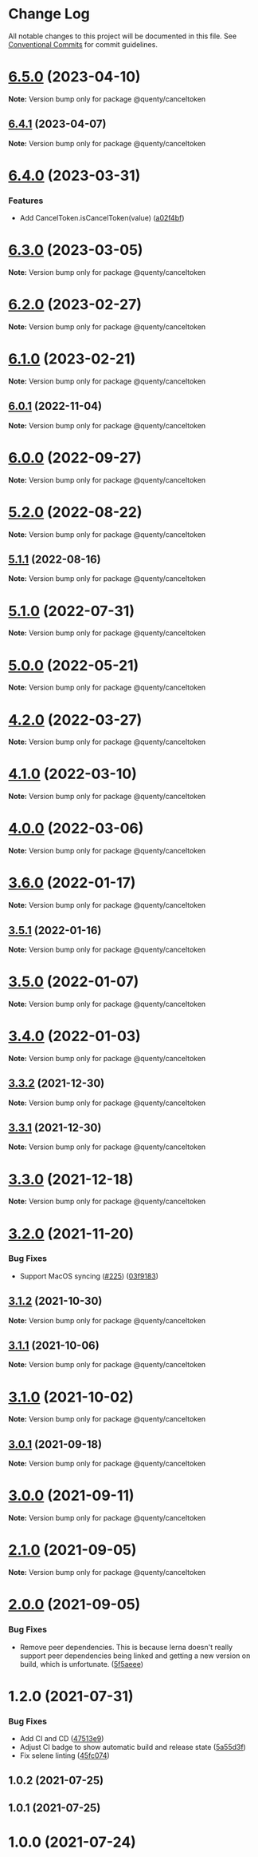 # Change Log

All notable changes to this project will be documented in this file.
See [Conventional Commits](https://conventionalcommits.org) for commit guidelines.

# [6.5.0](https://github.com/Quenty/NevermoreEngine/compare/@quenty/canceltoken@6.4.1...@quenty/canceltoken@6.5.0) (2023-04-10)

**Note:** Version bump only for package @quenty/canceltoken





## [6.4.1](https://github.com/Quenty/NevermoreEngine/compare/@quenty/canceltoken@6.4.0...@quenty/canceltoken@6.4.1) (2023-04-07)

**Note:** Version bump only for package @quenty/canceltoken





# [6.4.0](https://github.com/Quenty/NevermoreEngine/compare/@quenty/canceltoken@6.3.0...@quenty/canceltoken@6.4.0) (2023-03-31)


### Features

* Add CancelToken.isCancelToken(value) ([a02f4bf](https://github.com/Quenty/NevermoreEngine/commit/a02f4bfea23266f6321329f850e17dba06ecd591))





# [6.3.0](https://github.com/Quenty/NevermoreEngine/compare/@quenty/canceltoken@6.2.0...@quenty/canceltoken@6.3.0) (2023-03-05)

**Note:** Version bump only for package @quenty/canceltoken





# [6.2.0](https://github.com/Quenty/NevermoreEngine/compare/@quenty/canceltoken@6.1.0...@quenty/canceltoken@6.2.0) (2023-02-27)

**Note:** Version bump only for package @quenty/canceltoken





# [6.1.0](https://github.com/Quenty/NevermoreEngine/compare/@quenty/canceltoken@6.0.1...@quenty/canceltoken@6.1.0) (2023-02-21)

**Note:** Version bump only for package @quenty/canceltoken





## [6.0.1](https://github.com/Quenty/NevermoreEngine/compare/@quenty/canceltoken@6.0.0...@quenty/canceltoken@6.0.1) (2022-11-04)

**Note:** Version bump only for package @quenty/canceltoken





# [6.0.0](https://github.com/Quenty/NevermoreEngine/compare/@quenty/canceltoken@5.2.0...@quenty/canceltoken@6.0.0) (2022-09-27)

**Note:** Version bump only for package @quenty/canceltoken





# [5.2.0](https://github.com/Quenty/NevermoreEngine/compare/@quenty/canceltoken@5.1.1...@quenty/canceltoken@5.2.0) (2022-08-22)

**Note:** Version bump only for package @quenty/canceltoken





## [5.1.1](https://github.com/Quenty/NevermoreEngine/compare/@quenty/canceltoken@5.1.0...@quenty/canceltoken@5.1.1) (2022-08-16)

**Note:** Version bump only for package @quenty/canceltoken





# [5.1.0](https://github.com/Quenty/NevermoreEngine/compare/@quenty/canceltoken@5.0.0...@quenty/canceltoken@5.1.0) (2022-07-31)

**Note:** Version bump only for package @quenty/canceltoken





# [5.0.0](https://github.com/Quenty/NevermoreEngine/compare/@quenty/canceltoken@4.2.0...@quenty/canceltoken@5.0.0) (2022-05-21)

**Note:** Version bump only for package @quenty/canceltoken





# [4.2.0](https://github.com/Quenty/NevermoreEngine/compare/@quenty/canceltoken@4.1.0...@quenty/canceltoken@4.2.0) (2022-03-27)

**Note:** Version bump only for package @quenty/canceltoken





# [4.1.0](https://github.com/Quenty/NevermoreEngine/compare/@quenty/canceltoken@4.0.0...@quenty/canceltoken@4.1.0) (2022-03-10)

**Note:** Version bump only for package @quenty/canceltoken





# [4.0.0](https://github.com/Quenty/NevermoreEngine/compare/@quenty/canceltoken@3.6.0...@quenty/canceltoken@4.0.0) (2022-03-06)

**Note:** Version bump only for package @quenty/canceltoken





# [3.6.0](https://github.com/Quenty/NevermoreEngine/compare/@quenty/canceltoken@3.5.1...@quenty/canceltoken@3.6.0) (2022-01-17)

**Note:** Version bump only for package @quenty/canceltoken





## [3.5.1](https://github.com/Quenty/NevermoreEngine/compare/@quenty/canceltoken@3.5.0...@quenty/canceltoken@3.5.1) (2022-01-16)

**Note:** Version bump only for package @quenty/canceltoken





# [3.5.0](https://github.com/Quenty/NevermoreEngine/compare/@quenty/canceltoken@3.4.0...@quenty/canceltoken@3.5.0) (2022-01-07)

**Note:** Version bump only for package @quenty/canceltoken





# [3.4.0](https://github.com/Quenty/NevermoreEngine/compare/@quenty/canceltoken@3.3.2...@quenty/canceltoken@3.4.0) (2022-01-03)

**Note:** Version bump only for package @quenty/canceltoken





## [3.3.2](https://github.com/Quenty/NevermoreEngine/compare/@quenty/canceltoken@3.3.1...@quenty/canceltoken@3.3.2) (2021-12-30)

**Note:** Version bump only for package @quenty/canceltoken





## [3.3.1](https://github.com/Quenty/NevermoreEngine/compare/@quenty/canceltoken@3.3.0...@quenty/canceltoken@3.3.1) (2021-12-30)

**Note:** Version bump only for package @quenty/canceltoken





# [3.3.0](https://github.com/Quenty/NevermoreEngine/compare/@quenty/canceltoken@3.2.0...@quenty/canceltoken@3.3.0) (2021-12-18)

**Note:** Version bump only for package @quenty/canceltoken





# [3.2.0](https://github.com/Quenty/NevermoreEngine/compare/@quenty/canceltoken@3.1.2...@quenty/canceltoken@3.2.0) (2021-11-20)


### Bug Fixes

* Support MacOS syncing ([#225](https://github.com/Quenty/NevermoreEngine/issues/225)) ([03f9183](https://github.com/Quenty/NevermoreEngine/commit/03f918392c6a5bdd33f8a17c38de371d1e06c67a))





## [3.1.2](https://github.com/Quenty/NevermoreEngine/compare/@quenty/canceltoken@3.1.1...@quenty/canceltoken@3.1.2) (2021-10-30)

**Note:** Version bump only for package @quenty/canceltoken





## [3.1.1](https://github.com/Quenty/NevermoreEngine/compare/@quenty/canceltoken@3.1.0...@quenty/canceltoken@3.1.1) (2021-10-06)

**Note:** Version bump only for package @quenty/canceltoken





# [3.1.0](https://github.com/Quenty/NevermoreEngine/compare/@quenty/canceltoken@3.0.1...@quenty/canceltoken@3.1.0) (2021-10-02)

**Note:** Version bump only for package @quenty/canceltoken





## [3.0.1](https://github.com/Quenty/NevermoreEngine/compare/@quenty/canceltoken@3.0.0...@quenty/canceltoken@3.0.1) (2021-09-18)

**Note:** Version bump only for package @quenty/canceltoken





# [3.0.0](https://github.com/Quenty/NevermoreEngine/compare/@quenty/canceltoken@2.1.0...@quenty/canceltoken@3.0.0) (2021-09-11)

**Note:** Version bump only for package @quenty/canceltoken





# [2.1.0](https://github.com/Quenty/NevermoreEngine/compare/@quenty/canceltoken@2.0.0...@quenty/canceltoken@2.1.0) (2021-09-05)

**Note:** Version bump only for package @quenty/canceltoken





# [2.0.0](https://github.com/Quenty/NevermoreEngine/compare/@quenty/canceltoken@1.2.0...@quenty/canceltoken@2.0.0) (2021-09-05)


### Bug Fixes

* Remove peer dependencies. This is because lerna doesn't really support peer dependencies being linked and getting a new version on build, which is unfortunate. ([5f5aeee](https://github.com/Quenty/NevermoreEngine/commit/5f5aeeea8de9975435309e53679f0ef7064f9dd0))





# 1.2.0 (2021-07-31)


### Bug Fixes

* Add CI and CD ([47513e9](https://github.com/Quenty/NevermoreEngine/commit/47513e9b568162707534af132396dd8756947dd3))
* Adjust CI badge to show automatic build and release state ([5a55d3f](https://github.com/Quenty/NevermoreEngine/commit/5a55d3f19bf8d66a760d67da9b56ed47fab74656))
* Fix selene linting ([45fc074](https://github.com/Quenty/NevermoreEngine/commit/45fc07489ee59127ac6582689f19a0e87c1e5b5a))



## 1.0.2 (2021-07-25)



## 1.0.1 (2021-07-25)



# 1.0.0 (2021-07-24)
